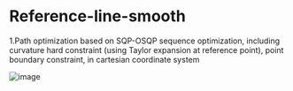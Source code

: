 # Reference-line-smooth

1.Path optimization based on SQP-OSQP sequence optimization, including curvature hard constraint (using Taylor expansion at reference point), point boundary constraint, in cartesian coordinate system


![image](https://user-images.githubusercontent.com/32810296/111271204-d64e2400-866b-11eb-8a8c-d258ca0f9330.png)
